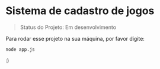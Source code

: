 # Sistema de cadastro de jogos #

> Status do Projeto: Em desenvolvimento 

Para rodar esse projeto na sua máquina, por favor digite: 

```
node app.js
```

:)
